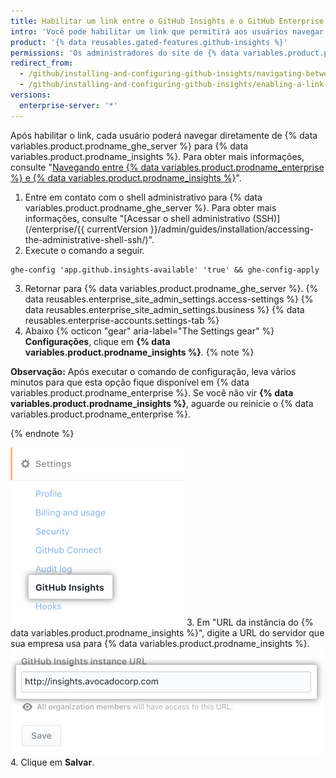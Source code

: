 ```yaml
---
title: Habilitar um link entre o GitHub Insights e o GitHub Enterprise
intro: 'Você pode habilitar um link que permitirá aos usuários navegar entre {% data variables.product.prodname_ghe_server %} e {{  site.data.variables.product.prodname_insights }}.'
product: '{% data reusables.gated-features.github-insights %}'
permissions: 'Os administradores do site de {% data variables.product.prodname_ghe_server %} podem habilitar o link entre {% data variables.product.prodname_ghe_server %} e {% data variables.product.prodname_insights %}.'
redirect_from:
  - /github/installing-and-configuring-github-insights/navigating-between-github-insights-and-github-enterprise
  - /github/installing-and-configuring-github-insights/enabling-a-link-between-github-insights-and-github-enterprise
versions:
  enterprise-server: '*'
---
```


Após habilitar o link, cada usuário poderá navegar diretamente de {% data variables.product.prodname_ghe_server %} para {% data variables.product.prodname_insights %}. Para obter mais informações, consulte "[Navegando entre {% data variables.product.prodname_enterprise %} e {% data variables.product.prodname_insights %}](/insights/exploring-your-usage-of-github-enterprise/navigating-between-github-enterprise-and-github-insights)".

1. Entre em contato com o shell administrativo para {% data variables.product.prodname_ghe_server %}. Para obter mais informações, consulte "[Acessar o shell administrativo (SSH)](/enterprise/{{ currentVersion }}/admin/guides/installation/accessing-the-administrative-shell-ssh/)".
2. Execute o comando a seguir.
  ```
  ghe-config 'app.github.insights-available' 'true' && ghe-config-apply
  ```
3. Retornar para
{% data variables.product.prodname_ghe_server %}.
{% data reusables.enterprise_site_admin_settings.access-settings %}
{% data reusables.enterprise_site_admin_settings.business %}
{% data reusables.enterprise-accounts.settings-tab %}
7. Abaixo
{% octicon "gear" aria-label="The Settings gear" %} **Configurações**, clique em **{% data variables.product.prodname_insights %}**.
  {% note %}

  **Observação:** Após executar o comando de configuração, leva vários minutos para que esta opção fique disponível em {% data variables.product.prodname_enterprise %}. Se você não vir **{% data variables.product.prodname_insights %}**, aguarde ou reinicie o {% data variables.product.prodname_enterprise %}.

  {% endnote %}

  ![Aaba {% data variables.product.prodname_insights %}](/assets/images/help/business-accounts/github-insights-tab.png)
3. Em "URL da instância do {% data variables.product.prodname_insights %}", digite a URL do servidor que sua empresa usa para {% data variables.product.prodname_insights %}. ![URL da instância do {% data variables.product.prodname_insights %}](/assets/images/help/business-accounts/insights-instance-url.png)
4. Clique em **Salvar**.
